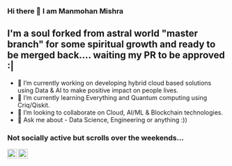 ### Hi there 👋 I am Manmohan Mishra

## I'm a soul forked from astral world "master branch" for some spiritual growth and ready to be merged back.... waiting my PR to be approved :|
- 🔭 I’m currently working on developing hybrid cloud based solutions using Data & AI to make positive impact on people lives.
- 🌱 I’m currently learning Everything and Quantum computing using Criq/Qiskit.
- 👯 I’m looking to collaborate on Cloud, AI/ML & Blockchain technologies.
- 💬 Ask me about - Data Science, Engineering or anything :))

### Not socially active but scrolls over the weekends...

[<img align="left" alt="mannurulz | LinkedIn" width="22px" src="https://cdn.jsdelivr.net/npm/simple-icons@v3/icons/linkedin.svg" />][linkedin]
[<img align="left" alt="mannurulz | Instagram" width="22px" src="https://cdn.jsdelivr.net/npm/simple-icons@v3/icons/instagram.svg" />][instagram]
<br />
<!--
**mannurulz/mannurulz** is a ✨ _special_ ✨ repository because its `README.md` (this file) appears on your GitHub profile.

Here are some ideas to get you started:

- 🔭 I’m currently working on ...
- 🌱 I’m currently learning ...
- 👯 I’m looking to collaborate on ...
- 🤔 I’m looking for help with ...
- 💬 Ask me about ...
- 📫 How to reach me: ...
- 😄 Pronouns: ...
- ⚡ Fun fact: ...
-->


[instagram]: https://instagram.com/mannurulz
[linkedin]: https://linkedin.com/in/manmohanmishra
